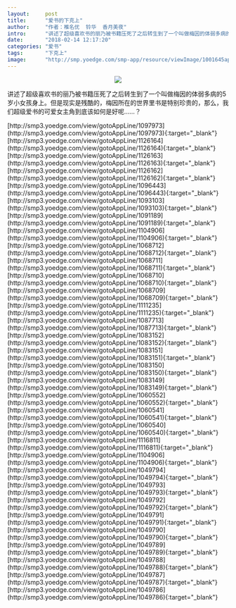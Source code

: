 ```yaml
---
layout:     post
title:      "爱书的下克上"
author:     "作者：椎名优  铃华  香月美夜"
intro:      "讲述了超级喜欢书的丽乃被书籍压死了之后转生到了一个叫做梅因的体弱多病的5岁小女孩身上。但是现实是残酷的，梅因所在的世界里书是特别珍贵的，那么，我们超级爱书的可爱女主角到底该如何是好呢……？"
date:       "2018-02-14 12:17:20"
categories: "爱书"
tags:       "下克上"
image:      "http://smp.yoedge.com/smp-app/resource/viewImage/1001645appline.png"
---
```

<div style="text-align: center">
<p><img src="http://smp.yoedge.com/smp-app/resource/viewImage/1001645appline.png"/></p>
</div>
<p class="post-meta">
<span>讲述了超级喜欢书的丽乃被书籍压死了之后转生到了一个叫做梅因的体弱多病的5岁小女孩身上。但是现实是残酷的，梅因所在的世界里书是特别珍贵的，那么，我们超级爱书的可爱女主角到底该如何是好呢……？</span>
</p>
[http://smp3.yoedge.com/view/gotoAppLine/1097973](http://smp3.yoedge.com/view/gotoAppLine/1097973){:target="_blank"}
[http://smp3.yoedge.com/view/gotoAppLine/1126164](http://smp3.yoedge.com/view/gotoAppLine/1126164){:target="_blank"}
[http://smp3.yoedge.com/view/gotoAppLine/1126163](http://smp3.yoedge.com/view/gotoAppLine/1126163){:target="_blank"}
[http://smp3.yoedge.com/view/gotoAppLine/1126162](http://smp3.yoedge.com/view/gotoAppLine/1126162){:target="_blank"}
[http://smp3.yoedge.com/view/gotoAppLine/1096443](http://smp3.yoedge.com/view/gotoAppLine/1096443){:target="_blank"}
[http://smp3.yoedge.com/view/gotoAppLine/1093103](http://smp3.yoedge.com/view/gotoAppLine/1093103){:target="_blank"}
[http://smp3.yoedge.com/view/gotoAppLine/1091189](http://smp3.yoedge.com/view/gotoAppLine/1091189){:target="_blank"}
[http://smp3.yoedge.com/view/gotoAppLine/1104906](http://smp3.yoedge.com/view/gotoAppLine/1104906){:target="_blank"}
[http://smp3.yoedge.com/view/gotoAppLine/1068712](http://smp3.yoedge.com/view/gotoAppLine/1068712){:target="_blank"}
[http://smp3.yoedge.com/view/gotoAppLine/1068711](http://smp3.yoedge.com/view/gotoAppLine/1068711){:target="_blank"}
[http://smp3.yoedge.com/view/gotoAppLine/1068710](http://smp3.yoedge.com/view/gotoAppLine/1068710){:target="_blank"}
[http://smp3.yoedge.com/view/gotoAppLine/1068709](http://smp3.yoedge.com/view/gotoAppLine/1068709){:target="_blank"}
[http://smp3.yoedge.com/view/gotoAppLine/1111235](http://smp3.yoedge.com/view/gotoAppLine/1111235){:target="_blank"}
[http://smp3.yoedge.com/view/gotoAppLine/1087713](http://smp3.yoedge.com/view/gotoAppLine/1087713){:target="_blank"}
[http://smp3.yoedge.com/view/gotoAppLine/1083152](http://smp3.yoedge.com/view/gotoAppLine/1083152){:target="_blank"}
[http://smp3.yoedge.com/view/gotoAppLine/1083151](http://smp3.yoedge.com/view/gotoAppLine/1083151){:target="_blank"}
[http://smp3.yoedge.com/view/gotoAppLine/1083150](http://smp3.yoedge.com/view/gotoAppLine/1083150){:target="_blank"}
[http://smp3.yoedge.com/view/gotoAppLine/1083149](http://smp3.yoedge.com/view/gotoAppLine/1083149){:target="_blank"}
[http://smp3.yoedge.com/view/gotoAppLine/1060552](http://smp3.yoedge.com/view/gotoAppLine/1060552){:target="_blank"}
[http://smp3.yoedge.com/view/gotoAppLine/1060541](http://smp3.yoedge.com/view/gotoAppLine/1060541){:target="_blank"}
[http://smp3.yoedge.com/view/gotoAppLine/1060540](http://smp3.yoedge.com/view/gotoAppLine/1060540){:target="_blank"}
[http://smp3.yoedge.com/view/gotoAppLine/1116811](http://smp3.yoedge.com/view/gotoAppLine/1116811){:target="_blank"}
[http://smp3.yoedge.com/view/gotoAppLine/1104906](http://smp3.yoedge.com/view/gotoAppLine/1104906){:target="_blank"}
[http://smp3.yoedge.com/view/gotoAppLine/1049794](http://smp3.yoedge.com/view/gotoAppLine/1049794){:target="_blank"}
[http://smp3.yoedge.com/view/gotoAppLine/1049793](http://smp3.yoedge.com/view/gotoAppLine/1049793){:target="_blank"}
[http://smp3.yoedge.com/view/gotoAppLine/1049792](http://smp3.yoedge.com/view/gotoAppLine/1049792){:target="_blank"}
[http://smp3.yoedge.com/view/gotoAppLine/1049791](http://smp3.yoedge.com/view/gotoAppLine/1049791){:target="_blank"}
[http://smp3.yoedge.com/view/gotoAppLine/1049790](http://smp3.yoedge.com/view/gotoAppLine/1049790){:target="_blank"}
[http://smp3.yoedge.com/view/gotoAppLine/1049789](http://smp3.yoedge.com/view/gotoAppLine/1049789){:target="_blank"}
[http://smp3.yoedge.com/view/gotoAppLine/1049788](http://smp3.yoedge.com/view/gotoAppLine/1049788){:target="_blank"}
[http://smp3.yoedge.com/view/gotoAppLine/1049787](http://smp3.yoedge.com/view/gotoAppLine/1049787){:target="_blank"}
[http://smp3.yoedge.com/view/gotoAppLine/1049786](http://smp3.yoedge.com/view/gotoAppLine/1049786){:target="_blank"}


